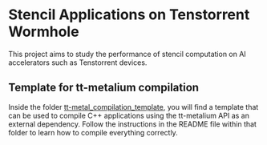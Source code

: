 # Stencil Applications on Tenstorrent Wormhole

This project aims to study the performance of stencil computation on AI accelerators such as Tenstorrent devices.

## Template for tt-metalium compilation


Inside the folder [tt-metal_compilation_template](https://github.com/lor3ny/stencil-wormhole/tree/main/tt-metal_compilation_template), you will find a template that can be used to compile C++ applications using the tt-metalium API as an external dependency.
Follow the instructions in the README file within that folder to learn how to compile everything correctly.
